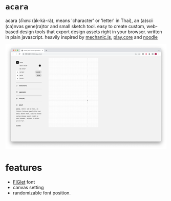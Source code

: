 # `acara`

acara (อักขระ (àk-kà-rà), means 'character' or 'letter' in Thai), an (a)scii (ca)nvas gene(ra)tor and small sketch tool. easy to create custom, web-based design tools that export design assets right in your browser. written in plain javascript. heavily inspired by [mechanic.js](https://mechanic.design/#), [play.core](https://github.com/ertdfgcvb/play.core) and [noodle](https://github.com/hundredrabbits/Noodle) 

<img src="./ss.png">

# features
- [FIGlet](https://github.com/patorjk/figlet.js) font
- canvas setting 
- randomizable font position.